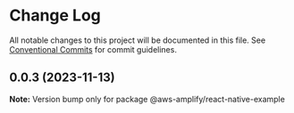 # Change Log

All notable changes to this project will be documented in this file.
See [Conventional Commits](https://conventionalcommits.org) for commit guidelines.

## 0.0.3 (2023-11-13)

**Note:** Version bump only for package @aws-amplify/react-native-example
